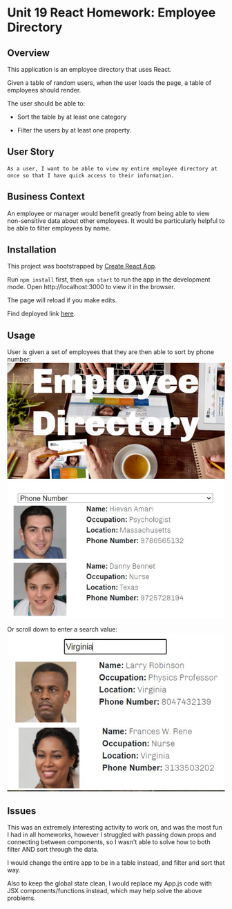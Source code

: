 # Unit 19 React Homework: Employee Directory

## Overview

This application is an employee directory that uses React. 

Given a table of random users, when the user loads the page, a table of employees should render. 

The user should be able to:

  * Sort the table by at least one category

  * Filter the users by at least one property.

## User Story
```
As a user, I want to be able to view my entire employee directory at once so that I have quick access to their information.
```

## Business Context

An employee or manager would benefit greatly from being able to view non-sensitive data about other employees. It would be particularly helpful to be able to filter employees by name.

## Installation
This project was bootstrapped by [Create React App](https://github.com/facebook/create-react-app).

Run `npm install` first, then `npm start` to run the app in the development mode. Open http://localhost:3000 to view it in the browser.

The page will reload if you make edits.

Find deployed link [here](https://linneagear.github.io/React_EmployeeDirectory/).

## Usage

User is given a set of employees that they are then able to sort by phone number:
![Sort Option](./public/images/sort.JPG)

Or scroll down to enter a search value:
![Search Option](./public/images/search.JPG)

## Issues
This was an extremely interesting activity to work on, and was the most fun I had in all homeworks, however I struggled with passing down props and connecting between components, so I wasn't able to solve how to both filter AND sort through the data.

I would change the entire app to be in a table instead, and filter and sort that way.

Also to keep the global state clean, I would replace my App.js code with JSX components/functions instead, which may help solve the above problems.

